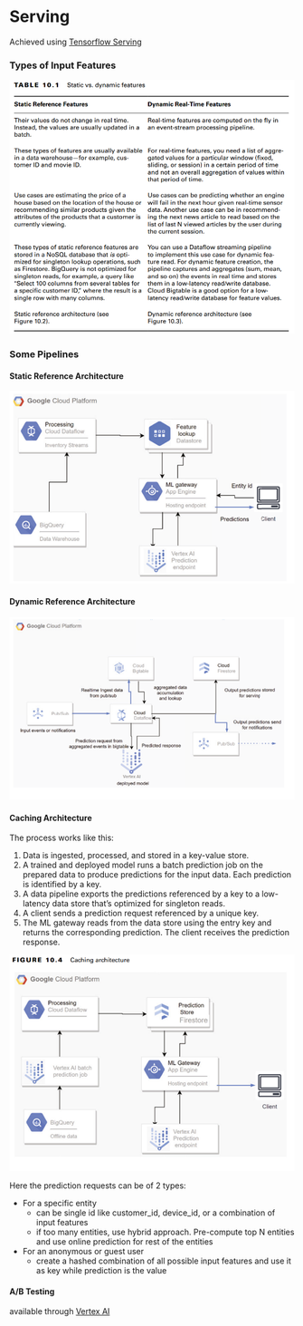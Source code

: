 # Serving

Achieved using [Tensorflow Serving](services/tensorflow-serving)

### Types of Input Features

![static-vs-dynamic-features](attachments/static-vs-dynamic-features.png)

### Some Pipelines
#### Static Reference Architecture
![static-reference-architecture](attachments/static-reference-architecture.png)


#### Dynamic Reference Architecture
![dynamic-reference-architecture](attachments/dynamic-reference-architecture.png)

#### Caching Architecture
The process works like this: 
1. Data is ingested, processed, and stored in a key-value store. 
2. A trained and deployed model runs a batch prediction job on the prepared data to produce predictions for the input data. Each prediction is identified by a key. 
3. A data pipeline exports the predictions referenced by a key to a low-latency data store that’s optimized for singleton reads. 
4. A client sends a prediction request referenced by a unique key. 
5. The ML gateway reads from the data store using the entry key and returns the corresponding prediction. The client receives the prediction response.

![caching-architecture](attachments/caching-architecture.png)

Here the prediction requests can be of 2 types:
- For a specific entity
	- can be single id like customer_id, device_id, or a combination of input features
	- if too many entities, use hybrid approach. Pre-compute top N entities and use online prediction for rest of the entities
- For an anonymous or guest user
	- create a hashed combination of all possible input features and use it as key while prediction is the value

#### A/B Testing
available through [Vertex AI](../services/vertex.md)
